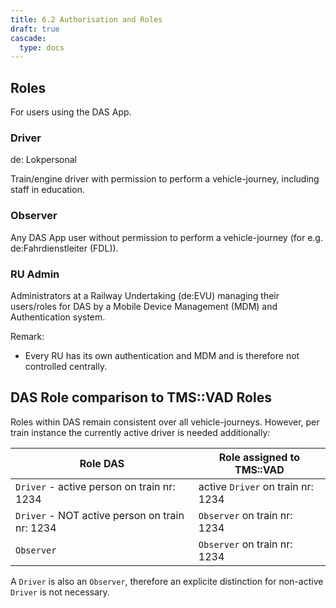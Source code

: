 ```yaml
---
title: 6.2 Authorisation and Roles
draft: true
cascade:
  type: docs
---
```

## Roles
For users using the DAS App.

### Driver
de: Lokpersonal

Train/engine driver with permission to perform a vehicle-journey, including staff in education.

### Observer
Any DAS App user without permission to perform a vehicle-journey (for e.g. de:Fahrdienstleiter (FDL)).

### RU Admin
Administrators at a Railway Undertaking (de:EVU) managing their users/roles for DAS by a Mobile Device Management (MDM) and Authentication system.

Remark:
* Every RU has its own authentication and MDM and is therefore not controlled centrally.

## DAS Role comparison to TMS::VAD Roles
Roles within DAS remain consistent over all vehicle-journeys. However, per train instance the currently active driver is needed additionally:

|Role DAS | Role assigned to TMS::VAD        |
|--------|----------------------------------|
|`Driver` - active person on train nr: 1234| active `Driver` on train nr: 1234 |  
|`Driver` - NOT active person on train nr: 1234| `Observer` on train nr: 1234      |  
|`Observer`| `Observer` on train nr: 1234     |  

A `Driver` is also an `Observer`, therefore an explicite distinction for non-active `Driver` is not necessary.
